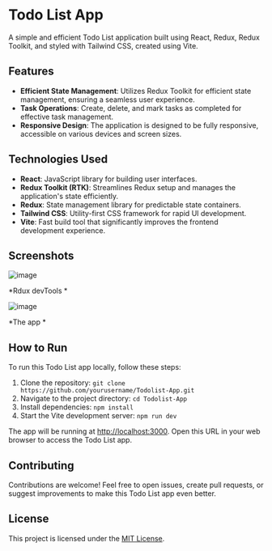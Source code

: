 # Todo List App

A simple and efficient Todo List application built using React, Redux, Redux Toolkit, and styled with Tailwind CSS, created using Vite.

## Features

- **Efficient State Management**: Utilizes Redux Toolkit for efficient state management, ensuring a seamless user experience.
- **Task Operations**: Create, delete, and mark tasks as completed for effective task management.
- **Responsive Design**: The application is designed to be fully responsive, accessible on various devices and screen sizes.

## Technologies Used

- **React**: JavaScript library for building user interfaces.
- **Redux Toolkit (RTK)**: Streamlines Redux setup and manages the application's state efficiently.
- **Redux**: State management library for predictable state containers.
- **Tailwind CSS**: Utility-first CSS framework for rapid UI development.
- **Vite**: Fast build tool that significantly improves the frontend development experience.

## Screenshots

![image](https://github.com/abdulrahmanmahmood/Todolist-with-RTK/assets/126025222/6ffc7a6f-975a-49a6-b940-6b4918000939)

*Rdux devTools *

![image](https://github.com/abdulrahmanmahmood/Todolist-with-RTK/assets/126025222/b48c428e-bdcf-461d-9491-aa19fa64125e)

*The app *

## How to Run

To run this Todo List app locally, follow these steps:

1. Clone the repository: `git clone https://github.com/yourusername/Todolist-App.git`
2. Navigate to the project directory: `cd Todolist-App`
3. Install dependencies: `npm install`
4. Start the Vite development server: `npm run dev`

The app will be running at [http://localhost:3000](http://localhost:3000). Open this URL in your web browser to access the Todo List app.

## Contributing

Contributions are welcome! Feel free to open issues, create pull requests, or suggest improvements to make this Todo List app even better.

## License

This project is licensed under the [MIT License](LICENSE).
